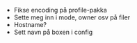 * Fikse encoding på profile-pakka
* Sette meg inn i mode, owner osv på filer
* Hostname?
* Sett navn på boxen i config


